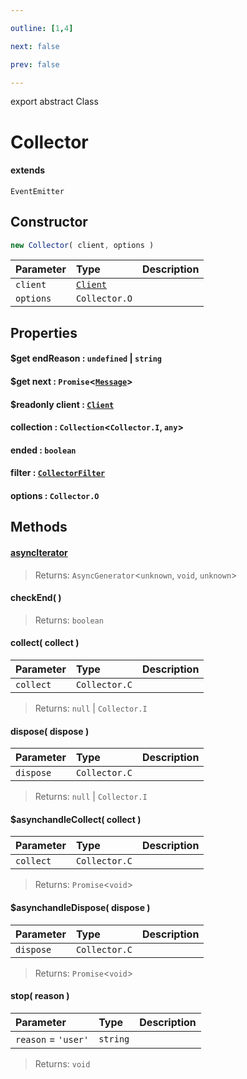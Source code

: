 ```yaml
---

outline: [1,4]

next: false

prev: false

---
```


export abstract Class
# Collector
#### extends
 `EventEmitter`

## Constructor
 ```ts
 new Collector( client, options )
 ```
 
 | Parameter | Type | Description |
| :--- | :--- | :--- |
| `client` | [`Client`](./Client.md) | |
| `options` | `Collector.O` | |

## Properties

#### $get endReason : `undefined` \| `string`

#### $get next : `Promise`<[`Message`](./Message.md)>

#### $readonly client : [`Client`](./Client.md)

#### collection : `Collection`<`Collector.I`, `any`>

#### ended : `boolean`

#### filter : [`CollectorFilter`](../type-aliases/CollectorFilter.md)

#### options : `Collector.O`

## Methods

#### [asyncIterator]( )

> 
> 
> Returns: `AsyncGenerator`<`unknown`, `void`, `unknown`>

#### checkEnd( )

> 
> 
> Returns: `boolean`

#### collect( collect )
| Parameter | Type | Description |
| :--- | :--- | :--- |
| `collect` | `Collector.C` | |
> 
> 
> Returns: `null` \| `Collector.I`

#### dispose( dispose )
| Parameter | Type | Description |
| :--- | :--- | :--- |
| `dispose` | `Collector.C` | |
> 
> 
> Returns: `null` \| `Collector.I`

#### $asynchandleCollect( collect )
| Parameter | Type | Description |
| :--- | :--- | :--- |
| `collect` | `Collector.C` | |
> 
> 
> Returns: `Promise`<`void`>

#### $asynchandleDispose( dispose )
| Parameter | Type | Description |
| :--- | :--- | :--- |
| `dispose` | `Collector.C` | |
> 
> 
> Returns: `Promise`<`void`>

#### stop( reason )
| Parameter | Type | Description |
| :--- | :--- | :--- |
| `reason` = `'user'` | `string` | |
> 
> 
> Returns: `void`
